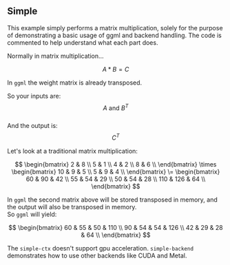 ## Simple

This example simply performs a matrix multiplication, solely for the purpose of demonstrating a basic usage of ggml and backend handling. The code is commented to help understand what each part does.

Normally in matrix multiplication...

$$
A * B = C
$$

In `ggml` the weight matrix is already transposed.

So your inputs are: $$A \text{ and } B^T$$  
And the output is: $$C^T$$

Let's look at a traditional matrix multiplication:

$$
\begin{bmatrix}
2 & 8 \\
5 & 1 \\
4 & 2 \\
8 & 6 \\
\end{bmatrix}
\times
\begin{bmatrix}
10 & 9 & 5 \\
5 & 9 & 4 \\
\end{bmatrix}
\=
\begin{bmatrix}
60 & 90 & 42 \\
55 & 54 & 29 \\
50 &  54 & 28 \\
110 & 126 & 64 \\
\end{bmatrix}
$$

In `ggml` the second matrix above will be stored transposed in memory, and the output will also be transposed in memory.  
So `ggml` will yield:

$$
\begin{bmatrix}
60 & 55 & 50 & 110 \\
90 & 54 & 54 & 126 \\
42 & 29 & 28 & 64 \\
\end{bmatrix}
$$

The `simple-ctx` doesn't support gpu acceleration. `simple-backend` demonstrates how to use other backends like CUDA and Metal.
